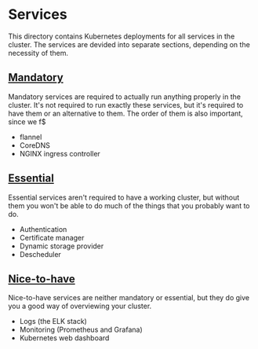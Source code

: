 # Services

This directory contains Kubernetes deployments for all services in the cluster. The services are devided into separate sections, depending on the necessity of them.


## [Mandatory](./1-mandatory)

Mandatory services are required to actually run anything properly in the cluster. It's not required to run exactly these services, but it's required to have them or an alternative to them. The order of them is also important, since we f$

* flannel
* CoreDNS
* NGINX ingress controller


## [Essential](./2-essential)

Essential services aren't required to have a working cluster, but without them you won't be able to do much of the things that you probably want to do.

* Authentication
* Certificate manager
* Dynamic storage provider
* Descheduler


## [Nice-to-have](./3-nice-to-have)

Nice-to-have services are neither mandatory or essential, but they do give you a good way of overviewing your cluster.

* Logs (the ELK stack)
* Monitoring (Prometheus and Grafana)
* Kubernetes web dashboard
